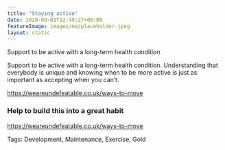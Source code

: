 ```yaml
---
title: "Staying active"
date: 2020-09-01T12:49:27+06:00
featureImage: images/ma/placeholder.jpeg
layout: static
---
```


Support to be active with a long-term health condition

Support to be active with a long-term health condition. Understanding that everybody is unique and knowing when to be more active is just as important as accepting when you can’t.



https://weareundefeatable.co.uk/ways-to-move






### Help to build this into a great habit

https://weareundefeatable.co.uk/ways-to-move



Tags: Development, Maintenance, Exercise, Gold







